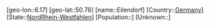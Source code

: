 ﻿---
location: [50.78,6.17]
type: City
tags:
- geo/City


SpocWebEntityId: 29999
isDeleted: false
confidential: public

---
[geo-lon::6.17]
[geo-lat::50.78]
[name::Eilendorf]
[Country::[Germany](geo/Continent/Europe/Germany.md)]
[State::[NordRhein-Westfahlen](NordRhein-Westfahlen)]
[Population::]
[Unknown::]

